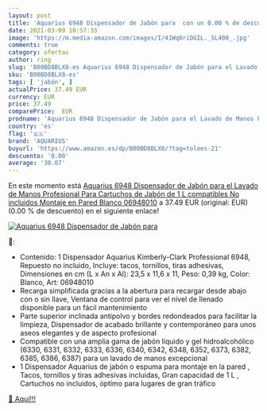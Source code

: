 ```yaml
---
layout: post
title: 'Aquarius 6948 Dispensador de Jabón para  con un 0.00 % de descuento'
date: 2021-03-09 10:57:33
image: 'https://m.media-amazon.com/images/I/41Wq6riDGIL._SL400_.jpg'
comments: true
category: ofertas
author: ring
slug: 'B00BD8BLX8-es Aquarius 6948 Dispensador de Jabón para el Lavado de Manos...'
sku: 'B00BD8BLX8-es'
tags: [ 'jabón', ]
actualPrice: 37.49 EUR
currency: EUR
price: 37.49
comparePrice:  EUR
prodname: 'Aquarius 6948 Dispensador de Jabón para el Lavado de Manos Profesional  Para Cartuchos de Jabón de 1 L compatibles  No incluidos    Montaje en Pared  Blanco  06948010'
country: 'es'
flag: '🇪🇸'
brand: 'AQUARIUS'
buyurl: 'https://www.amazon.es/dp/B00BD8BLX8/?tag=tolees-21'
descuento: '0.00'
average: '30.07'
---
```


En este momento está [Aquarius 6948 Dispensador de Jabón para el Lavado de Manos Profesional  Para Cartuchos de Jabón de 1 L compatibles  No incluidos    Montaje en Pared  Blanco  06948010](https://www.amazon.es/dp/B00BD8BLX8/?tag=tolees-21) a 37.49 EUR (original:  EUR) (0.00 %  de descuento) en el siguiente enlace!

[![Aquarius 6948 Dispensador de Jabón para ](https://m.media-amazon.com/images/I/41Wq6riDGIL._SL400_.jpg)](https://www.amazon.es/dp/B00BD8BLX8/?tag=tolees-21)

🔎:

- Contenido: 1 Dispensador Aquarius Kimberly-Clark Professional 6948, Repuesto no incluido, Incluye: tacos, tornillos, tiras adhesivas, Dimensiones en cm (L x An x Al): 23,5 x 11,6 x 11, Peso: 0,39 kg, Color: Blanco, Art: 06948010
- Recarga simplificada gracias a la abertura para recargar desde abajo con o sin llave, Ventana de control para ver el nivel de llenado disponible para un fácil mantenimiento
- Parte superior inclinada antipolvo y bordes redondeados para facilitar la limpieza, Dispensador de acabado brillante y contemporáneo para unos aseos elegantes y de aspecto profesional
- Compatible con una amplia gama de jabón líquido y gel hidroalcohólico (6330, 6331, 6332, 6333, 6336, 6340, 6342, 6348, 6352, 6373, 6382, 6385, 6386, 6387) para un lavado de manos excepcional
- 1 Dispensador Aquarius de jabón o espuma para montaje en la pared , Tacos, tornillos y tiras adhesivas incluidas, Gran capacidad de 1 L , Cartuchos no incluidos, óptimo para lugares de gran tráfico

[🛒 Aquí!!!](https://www.amazon.es/dp/B00BD8BLX8/?tag=tolees-21)
